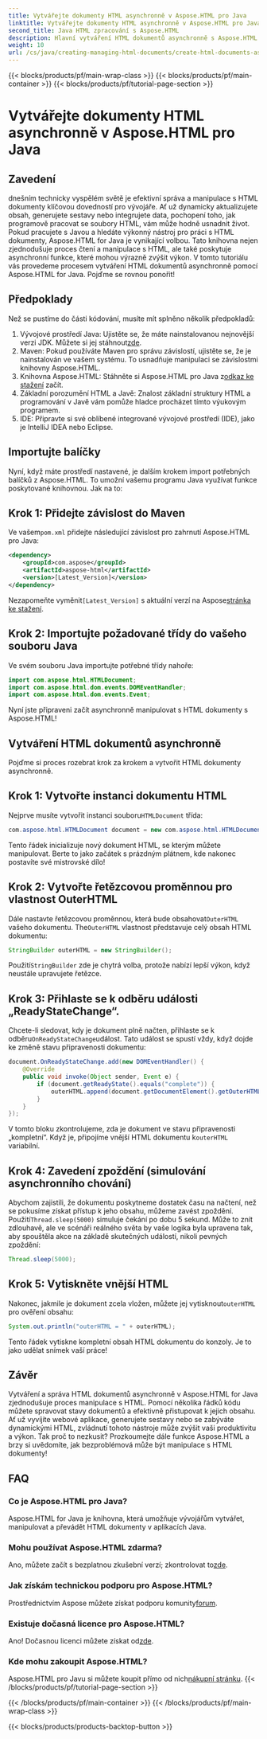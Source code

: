 ```yaml
---
title: Vytvářejte dokumenty HTML asynchronně v Aspose.HTML pro Java
linktitle: Vytvářejte dokumenty HTML asynchronně v Aspose.HTML pro Java
second_title: Java HTML zpracování s Aspose.HTML
description: Hlavní vytváření HTML dokumentů asynchronně s Aspose.HTML pro Java. Součástí je podrobný průvodce, tipy a často kladené otázky pro rychlé učení.
weight: 10
url: /cs/java/creating-managing-html-documents/create-html-documents-async/
---
```


{{< blocks/products/pf/main-wrap-class >}}
{{< blocks/products/pf/main-container >}}
{{< blocks/products/pf/tutorial-page-section >}}

# Vytvářejte dokumenty HTML asynchronně v Aspose.HTML pro Java

## Zavedení
dnešním technicky vyspělém světě je efektivní správa a manipulace s HTML dokumenty klíčovou dovedností pro vývojáře. Ať už dynamicky aktualizujete obsah, generujete sestavy nebo integrujete data, pochopení toho, jak programově pracovat se soubory HTML, vám může hodně usnadnit život. Pokud pracujete s Javou a hledáte výkonný nástroj pro práci s HTML dokumenty, Aspose.HTML for Java je vynikající volbou. Tato knihovna nejen zjednodušuje proces čtení a manipulace s HTML, ale také poskytuje asynchronní funkce, které mohou výrazně zvýšit výkon. V tomto tutoriálu vás provedeme procesem vytváření HTML dokumentů asynchronně pomocí Aspose.HTML for Java. Pojďme se rovnou ponořit!
## Předpoklady
Než se pustíme do části kódování, musíte mít splněno několik předpokladů:
1.  Vývojové prostředí Java: Ujistěte se, že máte nainstalovanou nejnovější verzi JDK. Můžete si jej stáhnout[zde](https://www.oracle.com/java/technologies/javase-jdk11-downloads.html).
2. Maven: Pokud používáte Maven pro správu závislostí, ujistěte se, že je nainstalován ve vašem systému. To usnadňuje manipulaci se závislostmi knihovny Aspose.HTML.
3.  Knihovna Aspose.HTML: Stáhněte si Aspose.HTML pro Java z[odkaz ke stažení](https://releases.aspose.com/html/java/) začít.
4. Základní porozumění HTML a Javě: Znalost základní struktury HTML a programování v Javě vám pomůže hladce procházet tímto výukovým programem.
5. IDE: Připravte si své oblíbené integrované vývojové prostředí (IDE), jako je IntelliJ IDEA nebo Eclipse.
## Importujte balíčky
Nyní, když máte prostředí nastavené, je dalším krokem import potřebných balíčků z Aspose.HTML. To umožní vašemu programu Java využívat funkce poskytované knihovnou. Jak na to:
## Krok 1: Přidejte závislost do Maven
 Ve vašem`pom.xml` přidejte následující závislost pro zahrnutí Aspose.HTML pro Java:
```xml
<dependency>
    <groupId>com.aspose</groupId>
    <artifactId>aspose-html</artifactId>
    <version>[Latest_Version]</version>
</dependency>
```
 Nezapomeňte vyměnit`[Latest_Version]` s aktuální verzí na Aspose[stránka ke stažení](https://releases.aspose.com/html/java/).
## Krok 2: Importujte požadované třídy do vašeho souboru Java
Ve svém souboru Java importujte potřebné třídy nahoře:
```java
import com.aspose.html.HTMLDocument;
import com.aspose.html.dom.events.DOMEventHandler;
import com.aspose.html.dom.events.Event;
```
Nyní jste připraveni začít asynchronně manipulovat s HTML dokumenty s Aspose.HTML!
## Vytváření HTML dokumentů asynchronně
Pojďme si proces rozebrat krok za krokem a vytvořit HTML dokumenty asynchronně.
## Krok 1: Vytvořte instanci dokumentu HTML
 Nejprve musíte vytvořit instanci souboru`HTMLDocument` třída:
```java
com.aspose.html.HTMLDocument document = new com.aspose.html.HTMLDocument();
```
Tento řádek inicializuje nový dokument HTML, se kterým můžete manipulovat. Berte to jako začátek s prázdným plátnem, kde nakonec postavíte své mistrovské dílo!
## Krok 2: Vytvořte řetězcovou proměnnou pro vlastnost OuterHTML
 Dále nastavte řetězcovou proměnnou, která bude obsahovat`OuterHTML` vašeho dokumentu. The`OuterHTML` vlastnost představuje celý obsah HTML dokumentu:
```java
StringBuilder outerHTML = new StringBuilder();
```
 Použití`StringBuilder` zde je chytrá volba, protože nabízí lepší výkon, když neustále upravujete řetězce.
## Krok 3: Přihlaste se k odběru události „ReadyStateChange“.
 Chcete-li sledovat, kdy je dokument plně načten, přihlaste se k odběru`OnReadyStateChange`událost. Tato událost se spustí vždy, když dojde ke změně stavu připravenosti dokumentu:
```java
document.OnReadyStateChange.add(new DOMEventHandler() {
    @Override
    public void invoke(Object sender, Event e) {
        if (document.getReadyState().equals("complete")) {
            outerHTML.append(document.getDocumentElement().getOuterHTML());
        }
    }
});
```
 V tomto bloku zkontrolujeme, zda je dokument ve stavu připravenosti „kompletní“. Když je, připojíme vnější HTML dokumentu k`outerHTML` variabilní. 
## Krok 4: Zavedení zpoždění (simulování asynchronního chování)
 Abychom zajistili, že dokumentu poskytneme dostatek času na načtení, než se pokusíme získat přístup k jeho obsahu, můžeme zavést zpoždění. Použití`Thread.sleep(5000)` simuluje čekání po dobu 5 sekund. Může to znít zdlouhavě, ale ve scénáři reálného světa by vaše logika byla upravena tak, aby spouštěla akce na základě skutečných událostí, nikoli pevných zpoždění:
```java
Thread.sleep(5000);
```
## Krok 5: Vytiskněte vnější HTML
 Nakonec, jakmile je dokument zcela vložen, můžete jej vytisknout`outerHTML` pro ověření obsahu:
```java
System.out.println("outerHTML = " + outerHTML);
```
Tento řádek vytiskne kompletní obsah HTML dokumentu do konzoly. Je to jako udělat snímek vaší práce!
## Závěr
Vytváření a správa HTML dokumentů asynchronně v Aspose.HTML for Java zjednodušuje proces manipulace s HTML. Pomocí několika řádků kódu můžete spravovat stavy dokumentů a efektivně přistupovat k jejich obsahu. Ať už vyvíjíte webové aplikace, generujete sestavy nebo se zabýváte dynamickými HTML, zvládnutí tohoto nástroje může zvýšit vaši produktivitu a výkon.
Tak proč to nezkusit? Prozkoumejte dále funkce Aspose.HTML a brzy si uvědomíte, jak bezproblémová může být manipulace s HTML dokumenty!
## FAQ
### Co je Aspose.HTML pro Java?
Aspose.HTML for Java je knihovna, která umožňuje vývojářům vytvářet, manipulovat a převádět HTML dokumenty v aplikacích Java.
### Mohu používat Aspose.HTML zdarma?
 Ano, můžete začít s bezplatnou zkušební verzí; zkontrolovat to[zde](https://releases.aspose.com/).
### Jak získám technickou podporu pro Aspose.HTML?
 Prostřednictvím Aspose můžete získat podporu komunity[forum](https://forum.aspose.com/c/html/29).
### Existuje dočasná licence pro Aspose.HTML?
 Ano! Dočasnou licenci můžete získat od[zde](https://purchase.aspose.com/temporary-license/).
### Kde mohu zakoupit Aspose.HTML?
 Aspose.HTML pro Javu si můžete koupit přímo od nich[nákupní stránku](https://purchase.aspose.com/buy).
{{< /blocks/products/pf/tutorial-page-section >}}

{{< /blocks/products/pf/main-container >}}
{{< /blocks/products/pf/main-wrap-class >}}

{{< blocks/products/products-backtop-button >}}
